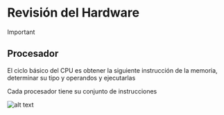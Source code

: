 # Revisión del Hardware

> [!IMPORTANT]
>
> ## Procesador
>
> El ciclo básico del CPU es obtener la siguiente instrucción de la memoria, determinar su tipo y operandos y ejecutarlas
>
> Cada procesador tiene su conjunto de instrucciones

![alt text](https://raw.githubusercontent.com/K0deless/k0deless.github.io/master/assets/img/introduction-re/32-bit-eflags.jpeg)